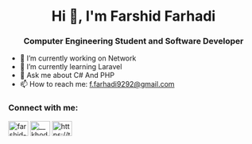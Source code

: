 <h1 align="center">Hi 👋, I'm Farshid Farhadi </h1>
<h3 align="center">Computer Engineering Student and Software Developer</h3>

<!--
**Farshid34/Farshid34** is a ✨ _special_ ✨ repository because its `README.md` (this file) appears on your GitHub profile.
-->
- 🔭 I’m currently working on Network
- 🌱 I’m currently learning Laravel
- 💬 Ask me about C# And PHP
- 📫 How to reach me: f.farhadi9292@gmail.com

<h3 align="left">Connect with me:</h3>
<p align="left">
<a href="https://linkedin.com/in/farshid-farhadi-765548368" target="blank"><img align="center" src="https://raw.githubusercontent.com/rahuldkjain/github-profile-readme-generator/master/src/images/icons/Social/linked-in-alt.svg" alt="farshid-farhadi-765548368" height="30" width="40" /></a>
<a href="https://instagram.com/__khodeferi__" target="blank"><img align="center" src="https://raw.githubusercontent.com/rahuldkjain/github-profile-readme-generator/master/src/images/icons/Social/instagram.svg" alt="__khodeferi__" height="30" width="40" /></a>
<a href="https://t.me/Bronks_34" target="_blank"><img align="center" src="https://cdn-icons-png.flaticon.com/128/5968/5968804.png" alt="https://t.me/Bronks_34" height="30" width="40" /></a>
</p>



